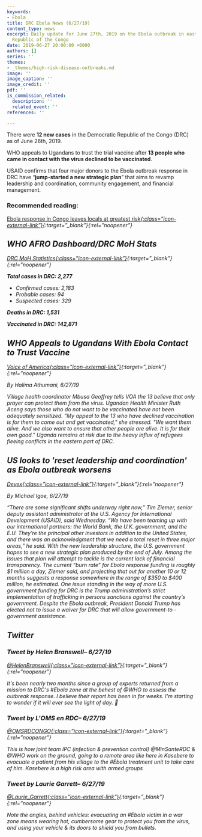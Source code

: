 ```yaml
---
keywords:
- Ebola
title: DRC Ebola News (6/27/19)
content_type: news
excerpt: Daily update for June 27th, 2019 on the Ebola outbreak in eastern Democratic
  Republic of the Congo
date: 2019-06-27 20:00:00 +0000
authors: []
series: ''
themes:
- _themes/high-risk-disease-outbreaks.md
image: ''
image_caption: ''
image_credit: ''
pdf: ''
is_commission_related:
  description: ''
  related_event: ''
references: ''

---
```

There were **12 new cases** in the Democratic Republic of the Congo (DRC) as of June 26th, 2019.

WHO appeals to Ugandans to trust the trial vaccine after **13 people who came in contact with the virus declined to be vaccinated**.

USAID confirms that four major donors to the Ebola outbreak response in DRC have “**jump-started a new strategic plan**” that aims to revamp leadership and coordination, community engagement, and financial management.

### Recommended reading:

[Ebola response in Congo leaves locals at greatest risk<i/>{:class=”icon-external-link”}](https://www.thenewhumanitarian.org/news-feature/2019/06/27/ebola-response-congo-leaves-locals-greatest-risk){:target=”_blank”}{:rel=”noopener”}

## WHO AFRO Dashboard/DRC MoH Stats

[DRC MoH Statistics<i/>{:class=”icon-external-link”}](http://translate.google.com/translate?hl=auto&langpair=auto%7Cen&u=https%3A%2F%2Fus13.campaign-archive.com%2F%3Fu%3D89e5755d2cca4840b1af93176%26id%3Dd88649a909%26e%3D34c0620338){:target=”_blank”}{:rel=”noopener”}

**Total cases in DRC: 2,277**

* Confirmed cases: 2,183
* Probable cases: 94
* Suspected cases: 329

**Deaths in DRC: 1,531**

**Vaccinated in DRC: 142,871**

## WHO Appeals to Ugandans With Ebola Contact to Trust Vaccine

[Voice of America<i/>{:class=”icon-external-link”}](https://www.voanews.com/science-health/who-appeals-ugandans-ebola-contact-trust-vaccine){:target=”_blank”}{:rel=”noopener”}

_By Halima Athumani, 6/27/19_

Village health coordinator Mbusa Geoffrey tells VOA the 13 believe that only prayer can protect them from the virus. Ugandan Health Minister Ruth Aceng says those who do not want to be vaccinated have not been adequately sensitized. "My appeal to the 13 who have declined vaccination is for them to come out and get vaccinated," she stressed. "We want them alive. And we also want to ensure that other people are alive. It is for their own good." Uganda remains at risk due to the heavy influx of refugees fleeing conflicts in the eastern part of DRC.

## US looks to 'reset leadership and coordination' as Ebola outbreak worsens

[Devex<i/>{:class=”icon-external-link”}](https://www.devex.com/news/us-looks-to-reset-leadership-and-coordination-as-ebola-outbreak-worsens-95201){:target=”_blank”}{:rel=”noopener”}

_By Michael Igoe, 6/27/19_

“There are some significant shifts underway right now,” Tim Ziemer, senior deputy assistant administrator at the U.S. Agency for International Development (USAID), said Wednesday. “We have been teaming up with our international partners: the World Bank, the U.K. government, and the E.U. They’re the principal other investors in addition to the United States, and there was an acknowledgment that we need a total reset in three major areas,” he said. With the new leadership structure, the U.S. government hopes to see a new strategic plan produced by the end of July. Among the issues that plan will attempt to tackle is the current lack of financial transparency. The current “burn rate” for Ebola response funding is roughly $1 million a day, Ziemer said, and projecting that out for another 10 or 12 months suggests a response somewhere in the range of $350 to $400 million, he estimated. One issue standing in the way of more U.S. government funding for DRC is the Trump administration’s strict implementation of trafficking in persons sanctions against the country’s government. Despite the Ebola outbreak, President Donald Trump has elected not to issue a waiver for DRC that will allow government-to -government assistance.

## Twitter

### Tweet by Helen Branswell– 6/27/19

[@HelenBranswell<i/>{:class=”icon-external-link”}](https://twitter.com/HelenBranswell/status/1144330841247629313){:target=”_blank”}{:rel=”noopener”}

It's been nearly two months since a group of experts returned from a mission to DRC's #Ebola zone at the behest of @WHO to assess the outbreak response. I believe their report has been in for weeks. I'm starting to wonder if it will ever see the light of day. 🤔

### Tweet by L'OMS en RDC– 6/27/19

[@OMSRDCONGO<i/>{:class=”icon-external-link”}](https://twitter.com/OMSRDCONGO/status/1144268841301827585){:target=”_blank”}{:rel=”noopener”}

This is how joint team IPC (infection & prevention control) @MinSanteRDC & @WHO work on the ground, going to a remote area like here in Kasebere to evacuate a patient from his village to the #Ebola treatment unit to take care of him. Kasebere is a high risk area with armed groups

### Tweet by Laurie Garrett– 6/27/19

[@Laurie_Garrett<i/>{:class=”icon-external-link”}](https://twitter.com/Laurie_Garrett/status/1144281333692272641){:target=”_blank”}{:rel=”noopener”}

Note the angles, behind vehicles: evacuating an #Ebola victim in a war zone means wearing hot, cumbersome gear to protect you from the virus, and using your vehicle & its doors to shield you from bullets.